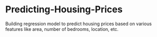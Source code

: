 # Predicting-Housing-Prices
Building regression model to predict housing prices based on various features like area, number of bedrooms, location, etc.
